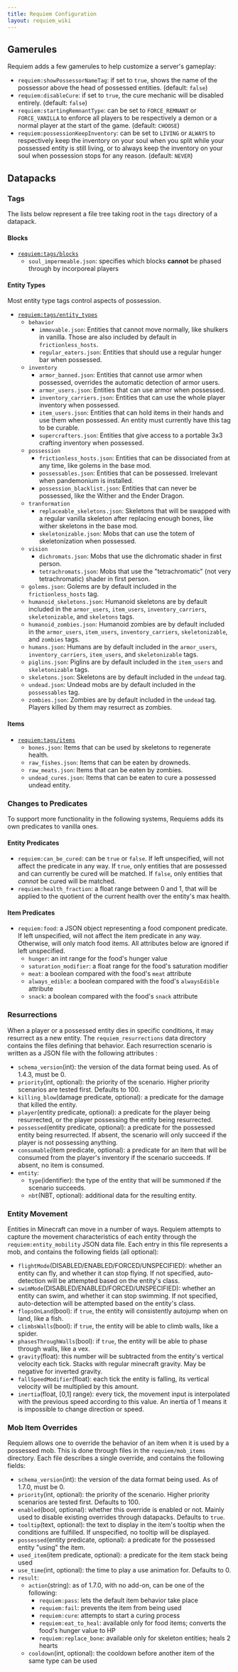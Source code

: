 ```yaml
---
title: Requiem Configuration
layout: requiem_wiki
---
```

## Gamerules

Requiem adds a few gamerules to help customize a server's gameplay:
 - `requiem:showPossessorNameTag`: if set to `true`, shows the name of the possessor above the head of possessed entities. (default: `false`)
 - `requiem:disableCure`: if set to `true`, the cure mechanic will be disabled entirely. (default: `false`)
 - `requiem:startingRemnantType`: can be set to `FORCE_REMNANT` or `FORCE_VANILLA` to enforce all players to be respectively a demon or a normal player at the start of the game. (default: `CHOOSE`)
 - `requiem:possessionKeepInventory`: can be set to `LIVING` or `ALWAYS` to respectively keep the inventory on your soul when you split while your possessed entity is still living, or to always keep the inventory on your soul when possession stops for any reason. (default: `NEVER`)


## Datapacks

### Tags
The lists below represent a file tree taking root in the `tags` directory of a datapack.

#### Blocks
- [`requiem:tags/blocks`](https://github.com/Ladysnake/Requiem/tree/1.16/src/main/resources/data/requiem/tags/blocks)
	- `soul_impermeable.json`: specifies which blocks **cannot** be phased through by incorporeal players

#### Entity Types
Most entity type tags control aspects of possession.

- [`requiem:tags/entity_types`](https://github.com/Ladysnake/Requiem/tree/1.16/src/main/resources/data/requiem/tags/entity_types)
	- `behavior`
		- `immovable.json`: Entities that cannot move normally, like shulkers in vanilla. Those are also included by default in `frictionless_hosts`.
		- `regular_eaters.json`: Entities that should use a regular hunger bar when possessed.
	- `inventory`
		- `armor_banned.json`: Entities that cannot use armor when possessed, overrides the automatic detection of armor users.
		- `armor_users.json`: Entities that can use armor when possessed.
		- `inventory_carriers.json`: Entities that can use the whole player inventory when possessed.
		- `item_users.json`: Entities that can hold items in their hands and use them when possessed. An entity must currently have this tag to be curable.
		- `supercrafters.json`: Entities that give access to a portable 3x3 crafting inventory when possessed.
	- `possession`
		- `frictionless_hosts.json`: Entities that can be dissociated from at any time, like golems in the base mod.
		- `possessables.json`: Entities that can be possessed. Irrelevant when pandemonium is installed.
		- `possession_blacklist.json`: Entities that can never be possessed, like the Wither and the Ender Dragon.
	- `tranformation`
		- `replaceable_skeletons.json`: Skeletons that will be swapped with a regular vanilla skeleton after replacing enough bones, like wither skeletons in the base mod.
		- `skeletonizable.json`: Mobs that can use the totem of skeletonization when possessed.
	- `vision`
		- `dichromats.json`: Mobs that use the dichromatic shader in first person.
		- `tetrachromats.json`: Mobs that use the "tetrachromatic" (not very tetrachromatic) shader in first person.
	- `golems.json`: Golems are by default included in the `frictionless_hosts` tag.
	- `humanoid_skeletons.json`: Humanoid skeletons are by default included in the `armor_users`, `item_users`, `inventory_carriers`, `skeletonizable`, and `skeletons` tags.
	- `humanoid_zombies.json`: Humanoid zombies are by default included in the `armor_users`, `item_users`, `inventory_carriers`, `skeletonizable`, and `zombies` tags.
	- `humans.json`: Humans are by default included in the `armor_users`, `inventory_carriers`, `item_users`, and `skeletonizable` tags.
	- `piglins.json`: Piglins are by default included in the `item_users` and `skeletonizable` tags.
	- `skeletons.json`: Skeletons are by default included in the `undead` tag.
	- `undead.json`: Undead mobs are by default included in the `possessables` tag.
	- `zombies.json`: Zombies are by default included in the `undead` tag. Players killed by them may resurrect as zombies.


#### Items
- [`requiem:tags/items`](https://github.com/Ladysnake/Requiem/tree/1.16/src/main/resources/data/requiem/tags/items)
	- `bones.json`: Items that can be used by skeletons to regenerate health.
	- `raw_fishes.json`: Items that can be eaten by drowneds.
	- `raw_meats.json`: Items that can be eaten by zombies.
	- `undead_cures.json`: Items that can be eaten to cure a possessed undead entity.

### Changes to Predicates

To support more functionality in the following systems, Requiems adds its own predicates to vanilla ones.

#### Entity Predicates

- `requiem:can_be_cured`: can be `true` or `false`. If left unspecified, will not affect the predicate in any way. If `true`, only entities that are possessed and can currently be cured will be matched. If `false`, only entities that *cannot* be cured will be matched.
- `requiem:health_fraction`: a float range between 0 and 1, that will be applied to the quotient of the current health over the entity's max health.

#### Item Predicates

- `requiem:food`: a JSON object representing a food component predicate. If left unspecified, will not affect the item predicate in any way. Otherwise, will only match food items. All attributes below are ignored if left unspecified.
  - `hunger`: an int range for the food's hunger value
  - `saturation_modifier`: a float range for the food's saturation modifier
  - `meat`: a boolean compared with the food's `meat` attribute
  - `always_edible`: a boolean compared with the food's `alwaysEdible` attribute
  - `snack`: a boolean compared with the food's `snack` attribute

### Resurrections

When a player or a possessed entity dies in specific conditions, it may resurrect as a new entity.
The `requiem_resurrections` data directory contains the files defining that behavior. Each resurrection scenario is written as a JSON file with the following attributes :

- `schema_version`(int): the version of the data format being used. As of 1.4.3, must be 0.
- `priority`(int, optional): the priority of the scenario. Higher priority scenarios are tested first. Defaults to 100.
- `killing_blow`(damage predicate, optional): a predicate for the damage that killed the entity.
- `player`(entity predicate, optional): a predicate for the player being resurrected, or the player possessing the entity being resurrected.
- `possessed`(entity predicate, optional): a predicate for the possessed entity being resurrected. If absent, the scenario will only succeed if the player is not possessing anything.
- `consumable`(item predicate, optional): a predicate for an item that will be consumed from the player's inventory if the scenario succeeds. If absent, no item is consumed.
- `entity`:
	- `type`(identifier): the type of the entity that will be summoned if the scenario succeeds.
	- `nbt`(NBT, optional): additional data for the resulting entity.

### Entity Movement
Entities in Minecraft can move in a number of ways. Requiem attempts to capture the movement characteristics of each entity through the `requiem:entity_mobility` JSON data file.
Each entry in this file represents a mob, and contains the following fields (all optional):
- `flightMode`(DISABLED/ENABLED/FORCED/UNSPECIFIED): whether an entity can fly, and whether it can stop flying. If not specified, auto-detection will be attempted based on the entity's class.
- `swimMode`(DISABLED/ENABLED/FORCED/UNSPECIFIED): whether an entity can swim, and whether it can stop swimming. If not specified, auto-detection will be attempted based on the entity's class.
- `flopsOnLand`(bool): if `true`, the entity will consistently autojump when on land, like a fish.
- `climbsWalls`(bool): if `true`, the entity will be able to climb walls, like a spider.
- `phasesThroughWalls`(bool): if `true`, the entity will be able to phase through walls, like a vex.
- `gravity`(float): this number will be subtracted from the entity's vertical velocity each tick. Stacks with regular minecraft gravity. May be negative for inverted gravity.
- `fallSpeedModifier`(float): each tick the entity is falling, its vertical velocity will be multiplied by this amount.
- `inertia`(float, \[0,1\] range): every tick, the movement input is interpolated with the previous speed according to this value. An inertia of 1 means it is impossible to change direction or speed.

### Mob Item Overrides

Requiem allows one to override the behavior of an item when it is used by a possessed mob. This is done through files in the `requiem/mob_items` directory. Each file describes a single override, and contains the following fields:

- `schema_version`(int): the version of the data format being used. As of 1.7.0, must be 0.
- `priority`(int, optional): the priority of the scenario. Higher priority scenarios are tested first. Defaults to 100.
- `enabled`(bool, optional): whether this override is enabled or not. Mainly used to disable existing overrides through datapacks. Defaults to `true`.
- `tooltip`(text, optional): the text to display in the item's tooltip when the conditions are fulfilled. If unspecified, no tooltip will be displayed.
- `possessed`(entity predicate, optional): a predicate for the possessed entity "using" the item.
- `used_item`(item predicate, optional): a predicate for the item stack being used
- `use_time`(int, optional): the time to play a use animation for. Defaults to 0.
- `result`:
  - `action`(string): as of 1.7.0, with no add-on, can be one of the following:
    - `requiem:pass`: lets the default item behavior take place
    - `requiem:fail`: prevents the item from being used
    - `requiem:cure`: attempts to start a curing process
    - `requiem:eat_to_heal`: available only for food items; converts the food's hunger value to HP
    - `requiem:replace_bone`: available only for skeleton entities; heals 2 hearts
  - `cooldown`(int, optional): the cooldown before another item of the same type can be used